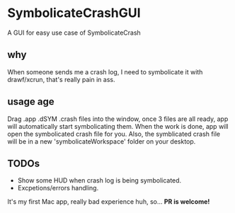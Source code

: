 # SymbolicateCrashGUI
A GUI for easy use case of SymbolicateCrash

## why
When someone sends me a crash log, I need to symbolicate it with drawf/xcrun, that's really pain in ass.

## usage age
Drag .app .dSYM .crash files into the window, once 3 files are all ready, app will automatically start symbolicating them.
When the work is done, app will open the symbolicated crash file for you.
Also, the symblicated crash file will be in a new 'symbolicateWorkspace' folder on your desktop.

## TODOs
* Show some HUD when crash log is being symbolicated.
* Excpetions/errors handling.

It's my first Mac app, really bad experience huh, so... __PR is welcome!__
